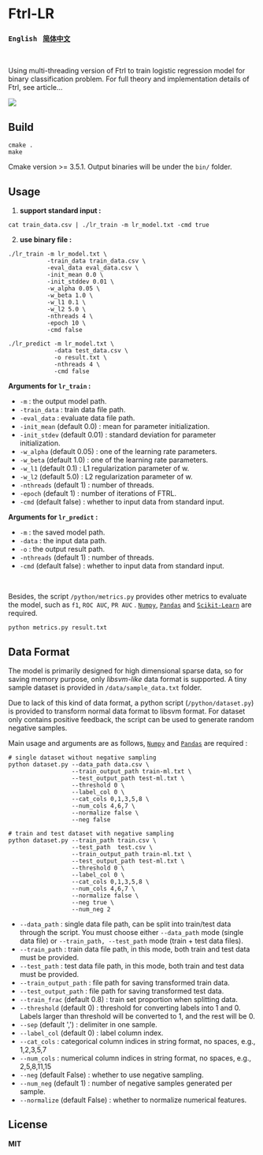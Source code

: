 # Ftrl-LR

### `English`  &nbsp;  [`简体中文`](https://github.com/massquantity/Ftrl-LR/blob/master/README_zh.md)

<br>

Using multi-threading version of Ftrl to train logistic regression model for binary classification problem. For full theory and implementation details of Ftrl, see article...



![](<https://raw.githubusercontent.com/massquantity/Ftrl-LR/master/pic/001.png>)




## Build

```shell
cmake .
make
```

Cmake version >= 3.5.1. Output binaries will be under the `bin/` folder.



## Usage

1.  **support standard input :**

```shell
cat train_data.csv | ./lr_train -m lr_model.txt -cmd true
```

2. **use binary file :**

```shell
./lr_train -m lr_model.txt \ 
           -train_data train_data.csv \
           -eval_data eval_data.csv \
           -init_mean 0.0 \
           -init_stddev 0.01 \
           -w_alpha 0.05 \
           -w_beta 1.0 \
           -w_l1 0.1 \
           -w_l2 5.0 \
           -nthreads 4 \
           -epoch 10 \
           -cmd false 
           
./lr_predict -m lr_model.txt \ 
             -data test_data.csv \
             -o result.txt \
             -nthreads 4 \
             -cmd false 
```

**Arguments for `lr_train` :**

+ `-m` : the output model path.
+ `-train_data` : train data file path.
+ `-eval_data` : evaluate data file path.
+ `-init_mean` (default 0.0) : mean for parameter initialization.
+ `-init_stdev` (default 0.01) : standard deviation for parameter initialization.
+ `-w_alpha` (default 0.05) : one of the learning rate parameters.
+ `-w_beta` (default 1.0) : one of the learning rate parameters.
+ `-w_l1` (default 0.1) : L1 regularization parameter of w.
+ `-w_l2` (default 5.0) : L2 regularization parameter of w.
+ `-nthreads` (default 1) : number of threads.
+ `-epoch` (default 1) : number of iterations of FTRL.
+ `-cmd` (default false) : whether to input data from standard input.



**Arguments for `lr_predict` :**

+ `-m` : the saved model path.
+ `-data` : the input data path.
+ `-o` : the output result path.
+ `-nthreads` (default 1) : number of threads.
+ `-cmd` (default false) : whether to input data from standard input.



<br>

Besides, the script `/python/metrics.py` provides other metrics to evaluate the model, such as `f1`, `ROC AUC`, `PR AUC` . [`Numpy`](https://numpy.org/),  [`Pandas`](https://pandas.pydata.org/) and [`Scikit-Learn`](<https://scikit-learn.org/>) are required.

```shell
python metrics.py result.txt
```


## Data Format

The model is primarily designed for high dimensional sparse data, so for saving memory purpose,  only *libsvm-like* data format is supported.  A tiny sample dataset is provided in `/data/sample_data.txt` folder.

Due to lack of this kind of data format, a python script (`/python/dataset.py`) is provided to transform normal data format to libsvm format. For dataset only contains positive feedback, the script can be used to generate random negative samples.

Main usage and arguments are as follows, [`Numpy`](https://numpy.org/) and [`Pandas`](https://pandas.pydata.org/) are required : 

```shell
# single dataset without negative sampling
python dataset.py --data_path data.csv \ 
                  --train_output_path train-ml.txt \
                  --test_output_path test-ml.txt \
                  --threshold 0 \
                  --label_col 0 \
                  --cat_cols 0,1,3,5,8 \
                  --num_cols 4,6,7 \
                  --normalize false \
                  --neg false
    
# train and test dataset with negative sampling
python dataset.py --train_path train.csv \ 
                  --test_path  test.csv \
                  --train_output_path train-ml.txt \
                  --test_output_path test-ml.txt \
                  --threshold 0 \
                  --label_col 0 \
                  --cat_cols 0,1,3,5,8 \
                  --num_cols 4,6,7 \
                  --normalize false \
                  --neg true \
                  --num_neg 2
```

+ `--data_path` :  single data file path, can be split into train/test data through the script. You must choose either `--data_path` mode (single data file) or `--train_path, --test_path` mode (train + test data files).
+ `--train_path` : train data file path, in this mode, both train and test data must be provided. 
+ `--test_path` : test data file path, in this mode, both train and test data must be provided. 
+ `--train_output_path` : file path for saving transformed train data.
+ `--test_output_path` : file path for saving transformed test data.
+ `--train_frac` (default 0.8) : train set proportion when splitting data.
+ `--threshold` (default 0) : threshold for converting labels into 1 and 0. Labels larger than threshold will be converted to 1, and the rest will be 0.
+ `--sep` (default ',') :  delimiter in one sample.
+ `--label_col` (default 0) : label column index.
+ `--cat_cols` : categorical column indices in string format, no spaces, e.g., 1,2,3,5,7
+ `--num_cols` : numerical column indices in string format, no spaces, e.g., 2,5,8,11,15
+ `--neg` (default False) : whether to use negative sampling.
+ `--num_neg` (default 1) : number of negative samples generated per sample.
+ `--normalize` (default False) : whether to normalize numerical features.



## License

**MIT**

<br>